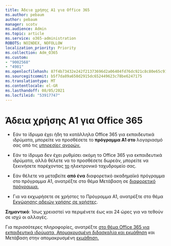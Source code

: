 ```yaml
---
title: Άδεια χρήσης A1 για Office 365
ms.author: pebaum
author: pebaum
manager: scotv
ms.audience: Admin
ms.topic: article
ms.service: o365-administration
ROBOTS: NOINDEX, NOFOLLOW
localization_priority: Priority
ms.collection: Adm_O365
ms.custom:
- "9002568"
- "4981"
ms.openlocfilehash: 87f4b73432e242f21373696d2a06404fd76dc921c8c80e65c91e230cf0212ccc
ms.sourcegitcommit: b5f7da89a650d2915dc652449623c78be6247175
ms.translationtype: MT
ms.contentlocale: el-GR
ms.lasthandoff: 08/05/2021
ms.locfileid: "53917747"
---
```

# <a name="a1-license-for-office-365"></a>Άδεια χρήσης A1 για Office 365

- Εάν το ίδρυμα έχει ήδη τα κατάλληλα Office 365 για εκπαιδευτικά ιδρύματα, μπορείτε να προσθέσετε το **πρόγραμμα A1 στο** λογαριασμό σας από τις [υπηρεσίες αγορών.](https://docs.microsoft.com/microsoft-365/commerce/buy-another-subscription#buy-another-subscription)

- Εάν το ίδρυμα δεν έχει ρυθμίσει ακόμη το Office 365 για εκπαιδευτικά ιδρύματα, αλλά θέλετε να το προσθέσετε δωρεάν, μπορείτε να ξεκινήσετε παρέχοντας [το](https://www.microsoft.com/education/products/office) ηλεκτρονικό ταχυδρομείο σας.

- Εάν θέλετε να μεταβείτε **από ένα** διαφορετικό ακαδημαϊκό πρόγραμμα στο πρόγραμμα A1, ανατρέξτε στο θέμα Μετάβαση σε [διαφορετικό πρόγραμμα.](https://docs.microsoft.com/microsoft-365/commerce/subscriptions/switch-plans-manually)

- Για να εκχωρήσετε σε χρήστες το Πρόγραμμα A1, ανατρέξτε στο θέμα [Εκχώρησης αδειών χρήσης σε χρήστες](https://docs.microsoft.com/microsoft-365/admin/manage/assign-licenses-to-users).

**Σημαντικό**: Ίσως χρειαστεί να περιμένετε έως και 24 ώρες για να τεθούν σε ισχύ οι αλλαγές.

Για περισσότερες πληροφορίες, ανατρέξτε [στο θέμα Office 365 για εκπαιδευτικά ιδρύματα, Απομακρυσμένη διδασκαλία και εκμάθηση](https://support.office.com/article/remote-teaching-and-learning-in-office-365-education-f651ccae-7b65-478b-8366-51bb884025c4) και Μετάβαση στην απομακρυσμένη [εκμάθηση.](https://www.microsoft.com/education/remote-learning)
